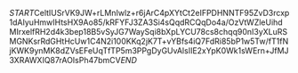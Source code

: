 $START$CeltIUSrVK9JW+rLMnIwlz+r6jArC4pXYtCt2eIFPDHNNTF95ZvD3rcxp1dAIyuHmwIHtsHX9Ao85/kRFYFJ3ZA3Si4sQqdRCQqDo4a/OzVtWZleUihdMIrxelfRH2d4k3bep18B5vSyJG7WaySqi8bXpLYCU78cs8chqq90nI3yXLuRSMGNKsrRdGHtHcUw1C4N2i100KKq2jK7T+vYBfs4iQ7FdRi85bP1w5Tw/fT1fNjKWK9ynMK8dZVsEFeUqTfTP5m3PPgDyGUvAlsIIE2xYpK0Wk1sWErn+JfMJ3XRAWXIQ87rAOIsPh47bmCV$END$